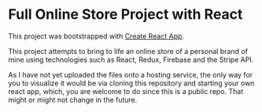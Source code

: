 # Full Online Store Project with React

This project was bootstrapped with [Create React App](https://github.com/facebook/create-react-app).

This project attempts to bring to life an online store of a personal brand of mine using technologies such as React, Redux, Firebase and the Stripe API.

As I have not yet uploaded the files onto a hosting service, the only way for you to visualize it would be via cloning this repository and starting your own react app, which, you are welcome to do since this is a public repo. That might or might not change in the future.